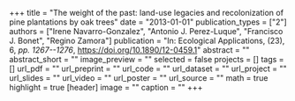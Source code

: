 +++
title = "The weight of the past: land-use legacies and recolonization of pine plantations by oak trees"
date = "2013-01-01"
publication_types = ["2"]
authors = ["Irene Navarro-Gonzalez", "Antonio J. Perez-Luque", "Francisco J. Bonet", "Regino Zamora"]
publication = "In: Ecological Applications, (23), 6, _pp. 1267--1276_, https://doi.org/10.1890/12-0459.1"
abstract = ""
abstract_short = ""
image_preview = ""
selected = false
projects = []
tags = []
url_pdf = ""
url_preprint = ""
url_code = ""
url_dataset = ""
url_project = ""
url_slides = ""
url_video = ""
url_poster = ""
url_source = ""
math = true
highlight = true
[header]
image = ""
caption = ""
+++
